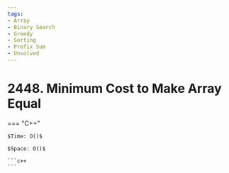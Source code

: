 ```yaml
---
tags:
- Array
- Binary Search
- Greedy
- Sorting
- Prefix Sum
- Unsolved
---
```



# 2448. Minimum Cost to Make Array Equal

=== "C++"

    $Time: O()$

    $Space: O()$

    ```c++
    ```